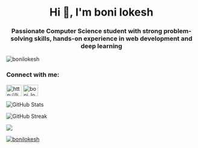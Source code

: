 <h1 align="center">Hi 👋, I'm boni lokesh</h1>
<h3 align="center">Passionate Computer Science student with strong problem-solving skills, hands-on experience in web development and deep learning</h3>

<p align="left"> <img src="https://komarev.com/ghpvc/?username=bonilokesh&label=Profile%20views&color=0e75b6&style=flat" alt="bonilokesh" /> </p>


<h3 align="left">Connect with me:</h3>
<p align="left">
<a href="https://linkedin.com/in/http://linkedin.com/in/lokesh-boni-2ba033240" target="blank"><img align="center" src="https://raw.githubusercontent.com/rahuldkjain/github-profile-readme-generator/master/src/images/icons/Social/linked-in-alt.svg" alt="http://linkedin.com/in/lokesh-boni-2ba033240" height="30" width="40" /></a>
<a href="https://www.leetcode.com/boni_lokesh123" target="blank"><img align="center" src="https://raw.githubusercontent.com/rahuldkjain/github-profile-readme-generator/master/src/images/icons/Social/leet-code.svg" alt="boni_lokesh123" height="30" width="40" /></a>
</p>

![GitHub Stats](https://github-readme-stats.vercel.app/api?username=bonilokesh&show_icons=true&theme=radical)


![GitHub Streak](https://github-readme-streak-stats.herokuapp.com/?user=bonilokesh&theme=radical)

![](https://github-readme-stats.vercel.app/api/top-langs/?username=bonilokesh&theme=radical&hide_border=false&include_all_commits=false&count_private=false&layout=compact)
<p align="left"> <a href="https://github.com/ryo-ma/github-profile-trophy"><img src="https://github-profile-trophy.vercel.app/?username=bonilokesh" alt="bonilokesh" /></a> </p>


